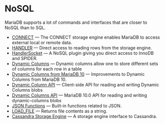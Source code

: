 # NoSQL

MariaDB supports a lot of commands and interfaces that are closer to NoSQL than to SQL.

- [CONNECT](/columns-storage-engines-and-plugins/storage-engines/connect/) — The CONNECT storage engine enables MariaDB to access external local or remote data.
- [HANDLER](/sql-statements-structure/nosql/handler/) — Direct access to reading rows from the storage engine.
- [HandlerSocket](/sql-statements-structure/nosql/handlersocket/) — A NoSQL plugin giving you direct access to InnoDB and SPIDER.
- [Dynamic Columns](/sql-statements-structure/nosql/dynamic-columns/) — Dynamic columns allow one to store different sets of columns for each row in a
table
- [Dynamic Columns from MariaDB 10](/sql-statements-structure/nosql/dynamic-columns-from-mariadb-10/) — Improvements to Dynamic Columns from MariaDB 10.
- [Dynamic Column API](/sql-statements-structure/nosql/dynamic-column-api/) — Client-side API for reading and writing Dynamic Columns blobs
- [Dynamic Columns API](/sql-statements-structure/nosql/dynamic-columns-api/) — MariaDB 10.0 API for reading and writing dynamic-columns blobs
- [JSON Functions](/built-in-functions/special-functions/json-functions/) — Built-in functions related to JSON.
- [LOAD_FILE](/built-in-functions/string-functions/load_file/) — Returns file contents as a string.
- [Cassandra Storage Engine](/columns-storage-engines-and-plugins/storage-engines/legacy-storage-engines/cassandra/) — A storage engine interface to Cassandra.